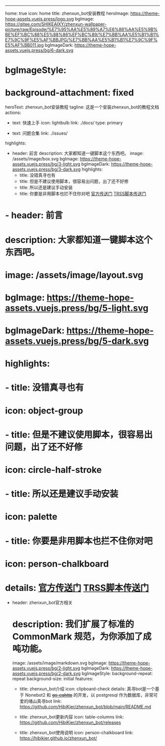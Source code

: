---
home: true
icon: home
title: zhenxun_bot安装教程
heroImage: https://theme-hope-assets.vuejs.press/logo.svg
bgImage: https://gitee.com/SHIKEAIXY/zhenxun-wallpaper-picture/raw/Episode/%E7%95%AA%E5%89%A7%E6%88%AA%E5%9B%BE%EF%BC%88%E5%88%86%EF%BC%89/%E7%BB%AA%E5%B1%B1%E7%9C%9F%E5%AF%BBJPG/%E7%BB%AA%E5%B1%B1%E7%9C%9F%E5%AF%BB011.jpg
bgImageDark: https://theme-hope-assets.vuejs.press/bg/6-dark.svg
# bgImageStyle:
#   background-attachment: fixed
heroText: zhenxun_bot安装教程
tagline: 这是一个安装zhenxun_bot的教程文档
actions:
  - text: 快速上手
    icon: lightbulb
    link: ./docs/
    type: primary

  - text: 问题合集
    link: ./issues/

highlights:
  - header: 前言
    description: 大家都知道一键脚本这个东西吧。
    image: /assets/image/box.svg
    bgImage: https://theme-hope-assets.vuejs.press/bg/3-light.svg
    bgImageDark: https://theme-hope-assets.vuejs.press/bg/3-dark.svg
    highlights:
      - title: 没错真寻也有
      - title: 但是不建议使用脚本，很容易出问题，出了还不好修
      - title: 所以还是建议手动安装
      - title: 你要是非用脚本也拦不住你对吧 <a href="https://github.com/zhenxun-org/zhenxun_bot-deploy">官方传送门</a> <a href="https://trss.me/Install/Windows.html">TRSS脚本传送门</a>

  # - header: 前言
  #   description: 大家都知道一键脚本这个东西吧。
  #   image: /assets/image/layout.svg
  #   bgImage: https://theme-hope-assets.vuejs.press/bg/5-light.svg
  #   bgImageDark: https://theme-hope-assets.vuejs.press/bg/5-dark.svg
  #   highlights:
  #     - title: 没错真寻也有
  #       icon: object-group

  #     - title: 但是不建议使用脚本，很容易出问题，出了还不好修
  #       icon: circle-half-stroke

  #     - title: 所以还是建议手动安装
  #       icon: palette

  #     - title: 你要是非用脚本也拦不住你对吧
  #       icon: person-chalkboard
  #       details:  <a href="https://github.com/zhenxun-org/zhenxun_bot-deploy">官方传送门</a> <a href="https://trss.me/Install/Windows.html">TRSS脚本传送门</a>

  - header: zhenxun_bot官方相关
    # description: 我们扩展了标准的 CommonMark 规范，为你添加了成吨功能。
    image: /assets/image/markdown.svg
    bgImage: https://theme-hope-assets.vuejs.press/bg/2-light.svg
    bgImageDark: https://theme-hope-assets.vuejs.press/bg/2-dark.svg
    bgImageStyle:
      background-repeat: repeat
      background-size: initial
    features:
      - title: zhenxun_bot介绍
        icon: clipboard-check
        details: 真寻bot是一个基于 <a hred="https://github.com/nonebot/nonebot2">Nonebot2</a> 和 <del><a href="https://github.com/Mrs4s/go-cqhttp">go-cqhttp</a></del> 的开发，以 <a hred="https://www.postgresql.org/">postgresql</a> 作为数据库，非常可爱的绪山真寻bot
        link: https://github.com/HibiKier/zhenxun_bot/blob/main/README.md

      - title: zhenxun_bot更新内容
        icon: table-columns
        link: https://github.com/HibiKier/zhenxun_bot/releases

      - title: zhenxun_bot使用说明
        icon: person-chalkboard
        link: https://hibikier.github.io/zhenxun_bot/
